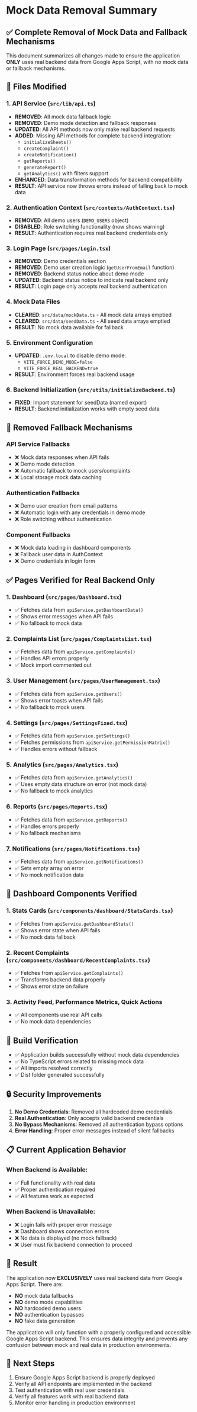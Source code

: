 # Mock Data Removal Summary

## ✅ Complete Removal of Mock Data and Fallback Mechanisms

This document summarizes all changes made to ensure the application **ONLY** uses real backend data from Google Apps Script, with no mock data or fallback mechanisms.

## 🔧 Files Modified

### 1. API Service (`src/lib/api.ts`)
- **REMOVED**: All mock data fallback logic
- **REMOVED**: Demo mode detection and fallback responses
- **UPDATED**: All API methods now only make real backend requests
- **ADDED**: Missing API methods for complete backend integration:
  - `initializeSheets()`
  - `createComplaint()`
  - `createNotification()`
  - `getReports()`
  - `generateReport()`
  - `getAnalytics()` with filters support
- **ENHANCED**: Data transformation methods for backend compatibility
- **RESULT**: API service now throws errors instead of falling back to mock data

### 2. Authentication Context (`src/contexts/AuthContext.tsx`)
- **REMOVED**: All demo users (`DEMO_USERS` object)
- **DISABLED**: Role switching functionality (now shows warning)
- **RESULT**: Authentication requires real backend credentials only

### 3. Login Page (`src/pages/Login.tsx`)
- **REMOVED**: Demo credentials section
- **REMOVED**: Demo user creation logic (`getUserFromEmail` function)
- **REMOVED**: Backend status notice about demo mode
- **UPDATED**: Backend status notice to indicate real backend only
- **RESULT**: Login page only accepts real backend authentication

### 4. Mock Data Files
- **CLEARED**: `src/data/mockData.ts` - All mock data arrays emptied
- **CLEARED**: `src/data/seedData.ts` - All seed data arrays emptied
- **RESULT**: No mock data available for fallback

### 5. Environment Configuration
- **UPDATED**: `.env.local` to disable demo mode:
  - `VITE_FORCE_DEMO_MODE=false`
  - `VITE_FORCE_REAL_BACKEND=true`
- **RESULT**: Environment forces real backend usage

### 6. Backend Initialization (`src/utils/initializeBackend.ts`)
- **FIXED**: Import statement for seedData (named export)
- **RESULT**: Backend initialization works with empty seed data

## 🚫 Removed Fallback Mechanisms

### API Service Fallbacks
- ❌ Mock data responses when API fails
- ❌ Demo mode detection
- ❌ Automatic fallback to mock users/complaints
- ❌ Local storage mock data caching

### Authentication Fallbacks
- ❌ Demo user creation from email patterns
- ❌ Automatic login with any credentials in demo mode
- ❌ Role switching without authentication

### Component Fallbacks
- ❌ Mock data loading in dashboard components
- ❌ Fallback user data in AuthContext
- ❌ Demo credentials in login form

## ✅ Pages Verified for Real Backend Only

### 1. Dashboard (`src/pages/Dashboard.tsx`)
- ✅ Fetches data from `apiService.getDashboardData()`
- ✅ Shows error messages when API fails
- ✅ No fallback to mock data

### 2. Complaints List (`src/pages/ComplaintsList.tsx`)
- ✅ Fetches data from `apiService.getComplaints()`
- ✅ Handles API errors properly
- ✅ Mock import commented out

### 3. User Management (`src/pages/UserManagement.tsx`)
- ✅ Fetches data from `apiService.getUsers()`
- ✅ Shows error toasts when API fails
- ✅ No fallback to mock users

### 4. Settings (`src/pages/SettingsFixed.tsx`)
- ✅ Fetches data from `apiService.getSettings()`
- ✅ Fetches permissions from `apiService.getPermissionMatrix()`
- ✅ Handles errors without fallback

### 5. Analytics (`src/pages/Analytics.tsx`)
- ✅ Fetches data from `apiService.getAnalytics()`
- ✅ Uses empty data structure on error (not mock data)
- ✅ No fallback to mock analytics

### 6. Reports (`src/pages/Reports.tsx`)
- ✅ Fetches data from `apiService.getReports()`
- ✅ Handles errors properly
- ✅ No fallback mechanisms

### 7. Notifications (`src/pages/Notifications.tsx`)
- ✅ Fetches data from `apiService.getNotifications()`
- ✅ Sets empty array on error
- ✅ No mock notification data

## 🔧 Dashboard Components Verified

### 1. Stats Cards (`src/components/dashboard/StatsCards.tsx`)
- ✅ Fetches from `apiService.getDashboardStats()`
- ✅ Shows error state when API fails
- ✅ No mock data fallback

### 2. Recent Complaints (`src/components/dashboard/RecentComplaints.tsx`)
- ✅ Fetches from `apiService.getComplaints()`
- ✅ Transforms backend data properly
- ✅ Shows error state on failure

### 3. Activity Feed, Performance Metrics, Quick Actions
- ✅ All components use real API calls
- ✅ No mock data dependencies

## 🚀 Build Verification

- ✅ Application builds successfully without mock data dependencies
- ✅ No TypeScript errors related to missing mock data
- ✅ All imports resolved correctly
- ✅ Dist folder generated successfully

## 🔒 Security Improvements

1. **No Demo Credentials**: Removed all hardcoded demo credentials
2. **Real Authentication**: Only accepts valid backend credentials
3. **No Bypass Mechanisms**: Removed all authentication bypass options
4. **Error Handling**: Proper error messages instead of silent fallbacks

## 📋 Current Application Behavior

### When Backend is Available:
- ✅ Full functionality with real data
- ✅ Proper authentication required
- ✅ All features work as expected

### When Backend is Unavailable:
- ❌ Login fails with proper error message
- ❌ Dashboard shows connection errors
- ❌ No data is displayed (no mock fallback)
- ❌ User must fix backend connection to proceed

## 🎯 Result

The application now **EXCLUSIVELY** uses real backend data from Google Apps Script. There are:

- **NO** mock data fallbacks
- **NO** demo mode capabilities  
- **NO** hardcoded demo users
- **NO** authentication bypasses
- **NO** fake data generation

The application will only function with a properly configured and accessible Google Apps Script backend. This ensures data integrity and prevents any confusion between mock and real data in production environments.

## 🔄 Next Steps

1. Ensure Google Apps Script backend is properly deployed
2. Verify all API endpoints are implemented in the backend
3. Test authentication with real user credentials
4. Verify all features work with real backend data
5. Monitor error handling in production environment